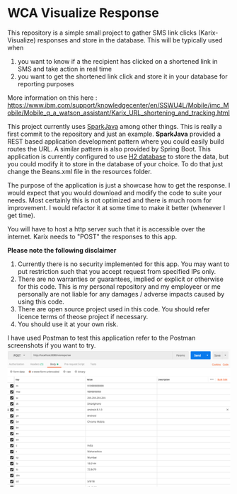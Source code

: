 # WCA Visualize Response

This repository is a simple small project to gather SMS link clicks (Karix-Visualize) responses and store in the database. This will be typically used when 
1. you want to know if a the recipient has clicked on a shortened link in SMS and take action in real time
1. you want to get the shortened link click and store it in your database for reporting purposes

More information on this here : https://www.ibm.com/support/knowledgecenter/en/SSWU4L/Mobile/imc_Mobile/Mobile_q_a_watson_assistant/Karix_URL_shortening_and_tracking.html

This project currently uses [SparkJava](http://sparkjava.com/) among other things. This is really a first commit to the repository and just an example. **SparkJava** provided a REST based application development pattern where you could easily build routes the URL. A similar pattern is also provided by Spring Boot. This application is currently configured to use [H2 database](http://www.h2database.com) to store the data, but you could modify it to store in the database of your choice. To do that just change the Beans.xml file in the resources folder.

The purpose of the application is just a showcase how to get the response. I would expect that you would download and modify the code to suite your needs. Most certainly this is not optimized and there is much room for improvement. I would refactor it at some time to make it better (whenever I get time).

You will have to host a http server such that it is accessible over the internet. Karix needs to "POST" the responses to this app.

**Please note the following disclaimer**
1. Currently there is no security implemented for this app. You may want to put restriction such that you accept request from specified IPs only. 
1. There are no warranties or guarantees, implied or explicit or otherwise for this code. This is my personal repository and my employeer or me personally are not liable for any damages / adverse impacts caused by using this code.
1. There are open source project used in this code. You should refer licence terms of theose project if necessary.
1. You should use it at your own risk.

I have used Postman to test this application refer to the Postman screenshots if you want to try.
![](TestPostman.png?raw=true)
